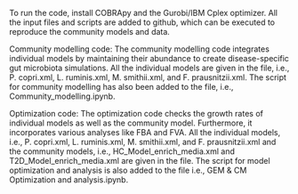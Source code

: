 To run the code, install COBRApy and the Gurobi/IBM Cplex optimizer. All the input files and scripts are added to github, which can be executed to reproduce the community models and data.

Community modelling code:
The community modelling code integrates individual models by maintaining their abundance to create disease-specific gut microbiota simulations.
All the individual models are given in the file, i.e., P. copri.xml, L. ruminis.xml, M. smithii.xml, and F. prausnitzii.xml.
The script for community modelling has also been added to the file, i.e., Community_modelling.ipynb.

Optimization code:
The optimization code checks the growth rates of individual models as well as the community model. Furthermore, it incorporates various analyses like FBA and FVA.
All the individual models, i.e., P. copri.xml, L. ruminis.xml, M. smithii.xml, and F. prausnitzii.xml and the community models, i.e., HC_Model_enrich_media.xml and T2D_Model_enrich_media.xml are given in the file.
The script for model optimization and analysis is also added to the file i.e., GEM & CM Optimization and analysis.ipynb.
